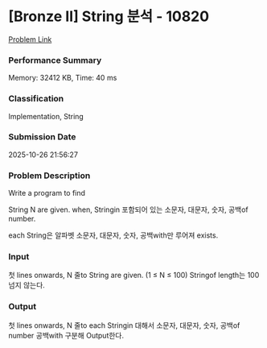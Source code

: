 <!-- Official English translation (US) — human-reviewed -->
<!-- Original: README.md -->
<!-- Translation generated: 2025-10-26 16:46:49 UTC -->

# [Bronze II] String 분석 - 10820 

[Problem Link](https://www.acmicpc.net/problem/10820) 

### Performance Summary

Memory: 32412 KB, Time: 40 ms

### Classification

Implementation, String

### Submission Date

2025-10-26 21:56:27

### Problem Description

Write a program to find <p>String N are given. when, Stringin 포함되어 있는 소문자, 대문자, 숫자, 공백of number.</p>

<p>each String은 알파벳 소문자, 대문자, 숫자, 공백with만 루어져 exists.</p>

### Input 

 <p>첫 lines onwards, N 줄to String are given. (1 ≤ N ≤ 100) Stringof length는 100 넘지 않는다.</p>

### Output 

 <p>첫 lines onwards, N 줄to each Stringin 대해서 소문자, 대문자, 숫자, 공백of number 공백with 구분해 Output한다.</p>

